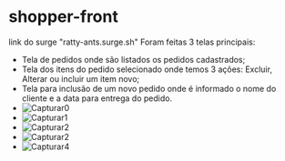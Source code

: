 # shopper-front
link do surge "ratty-ants.surge.sh"
Foram feitas 3 telas principais:
- Tela de pedidos onde são listados os pedidos cadastrados;
- Tela dos itens do pedido selecionado onde temos 3 ações: Excluir, Alterar ou incluir um item novo;
- Tela para inclusão de um novo pedido onde é informado o nome do cliente e a data para entrega do pedido.
- ![Capturar0](https://user-images.githubusercontent.com/85194667/146702572-b31b2d30-3371-4362-b420-a66332c078ca.PNG)
- ![Capturar1](https://user-images.githubusercontent.com/85194667/146702613-28890184-5ede-4183-82f0-2cea95b369b3.PNG)
- ![Capturar2](https://user-images.githubusercontent.com/85194667/146702629-ac19ec28-8ae5-41a7-937c-24af54f301cb.PNG)
- ![Capturar2](https://user-images.githubusercontent.com/85194667/146702643-67feaa0d-80f5-441a-a3c8-379d6c87862b.PNG)
- ![Capturar4](https://user-images.githubusercontent.com/85194667/146702654-f93a9244-9814-4459-830b-37de567165d9.PNG)



